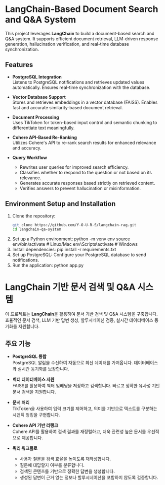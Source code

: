 # **LangChain-Based Document Search and Q&A System**

This project leverages **LangChain** to build a document-based search and Q&A system. It supports efficient document retrieval, LLM-driven response generation, hallucination verification, and real-time database synchronization.

## **Features**
- **PostgreSQL Integration**  
  Listens to PostgreSQL notifications and retrieves updated values automatically. Ensures real-time synchronization with the database.

- **Vector Database Support**  
  Stores and retrieves embeddings in a vector database (FAISS). Enables fast and accurate similarity-based document retrieval.

- **Document Processing**  
  Uses TikToken for token-based input control and semantic chunking to differentiate text meaningfully.

- **Cohere API-Based Re-Ranking**  
  Utilizes Cohere's API to re-rank search results for enhanced relevance and accuracy.
  
- **Query Workflow**  
  - Rewrites user queries for improved search efficiency.
  - Classifies whether to respond to the question or not based on its relevance.
  - Generates accurate responses based strictly on retrieved content.
  - Verifies answers to prevent hallucination or misinformation.



## **Environment Setup and Installation**
1. Clone the repository:
   ```bash
   git clone https://github.com/Y-O-U-R-S/langchain-rag.git
   cd langchain-qa-system
2. Set up a Python environment:
   python -m venv env
  source env/bin/activate  # Linux/Mac
  env\Scripts\activate     # Windows
3. Install dependencies:
   pip install -r requirements.txt
4. Set up PostgreSQL:
    Configure your PostgreSQL database to send notifications.
5. Run the application:
   python app.py
# **LangChain 기반 문서 검색 및 Q&A 시스템**

이 프로젝트는 **LangChain**을 활용하여 문서 기반 검색 및 Q&A 시스템을 구축합니다. 효율적인 문서 검색, LLM 기반 답변 생성, 할루시네이션 검증, 실시간 데이터베이스 동기화를 지원합니다.

## **주요 기능**
- **PostgreSQL 통합**  
  PostgreSQL 알림을 수신하여 자동으로 최신 데이터를 가져옵니다. 데이터베이스와 실시간 동기화를 보장합니다.

- **벡터 데이터베이스 지원**  
  FAISS를 활용하여 벡터 임베딩을 저장하고 검색합니다. 빠르고 정확한 유사성 기반 문서 검색을 지원합니다.

- **문서 처리**  
  TikToken을 사용하여 입력 크기를 제어하고, 의미를 기반으로 텍스트를 구분하는 시맨틱 청킹을 구현합니다.

- **Cohere API 기반 리랭크**  
  Cohere API를 활용하여 검색 결과를 재정렬하고, 더욱 관련성 높은 문서를 우선적으로 제공합니다.

- **쿼리 워크플로**  
  - 사용자 질문을 검색 효율을 높이도록 재작성합니다.
  - 질문에 대답할지 여부를 분류합니다.
  - 검색된 콘텐츠를 기반으로 정확한 답변을 생성합니다.
  - 생성된 답변이 근거 없는 정보나 할루시네이션을 포함하지 않도록 검증합니다.
